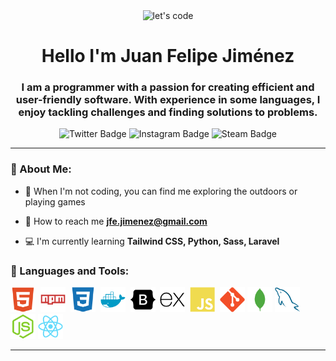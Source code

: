 <div id="header" align="center">
    <img src="https://media3.giphy.com/media/HscDLzkO8EOTmgkhQP/giphy.gif?cid=ecf05e47kuinw41zs9lx4d03wkw0fv6kphqmmzw9uilnwbjk&rid=giphy.gif&ct=g" alt="let's code"
        width="200" />
    <h1 align="center">Hello I'm Juan Felipe Jiménez</h1>
    <h3 align="center">I am a programmer with a passion for creating efficient and
        user-friendly software. With experience in some languages, I enjoy
        tackling challenges and finding solutions to problems.</h3>
</div>


 <div align="center">
      <a href="https://twitter.com/GranjGames" target="_blank"></a>
      <img
        src="https://img.shields.io/twitter/url?color=black&label=twitter&logo=twitter&logoColor=blue&style=for-the-badge&url=https%3A%2F%2Ftwitter.com%2FGranjGames"
        alt="Twitter Badge"
      />
      <a href="https://www.instagram.com/granj13/" target="_blank"></a>
      <img
        src="https://img.shields.io/twitter/url?color=grey&label=instagram&logo=Instagram&style=for-the-badge&url=https%3A%2F%2Fwww.instagram.com%2Fgranj13%2F"
        alt="Instagram Badge"
      />
      <a href="https://steamcommunity.com/id/GRAN-J" target="_blank"></a>
      <img
        src="https://img.shields.io/twitter/url?color=grey&label=steam&logo=steam&style=for-the-badge&url=https%3A%2F%2Fsteamcommunity.com%2Fid%2FGRAN-J"
        alt="Steam Badge"
      />
    </div>

---

### 🌊 About Me:

- 👾 When I'm not coding, you can find me exploring the outdoors or playing games

- 📮 How to reach me **jfe.jimenez@gmail.com**

- 💻 I'm currently learning **Tailwind CSS, Python, Sass, Laravel**

<div align="left">
    <h3>🔨 Languages and Tools:</h3>
    <div>
        <img src="https://github.com/devicons/devicon/blob/master/icons/html5/html5-plain.svg" title="HTML5" alt="HTML" width="40" height="40"/>&nbsp;
        <img src="https://github.com/devicons/devicon/blob/master/icons/npm/npm-original-wordmark.svg"  title="CSS3" alt="CSS" width="40" height="40"/>&nbsp;
        <img src="https://github.com/devicons/devicon/blob/master/icons/css3/css3-plain.svg" title="JavaScript" alt="JavaScript" width="40" height="40"/>&nbsp;
        <img src="https://github.com/devicons/devicon/blob/master/icons/docker/docker-plain.svg" title="React" alt="React" width="40" height="40"/>&nbsp;
        <img src="https://github.com/devicons/devicon/blob/master/icons/bootstrap/bootstrap-plain.svg" title="Bootstrap" alt="Bootstrap" width="40" height="40"/>&nbsp;
        <img src="https://github.com/devicons/devicon/blob/master/icons/express/express-original.svg" title="Sass" alt="Sass" width="40" height="40"/>&nbsp;
        <img src="https://github.com/devicons/devicon/blob/master/icons/javascript/javascript-plain.svg" title="MySQL"  alt="MySQL" width="40" height="40"/>&nbsp;
        <img src="https://github.com/devicons/devicon/blob/master/icons/git/git-plain.svg" title="Git" **alt="Git" width="40" height="40"/>
        <img src="https://github.com/devicons/devicon/blob/master/icons/mongodb/mongodb-plain.svg" title="Git" **alt="Git" width="40" height="40"/>
        <img src="https://github.com/devicons/devicon/blob/master/icons/mysql/mysql-plain.svg" title="Git" **alt="Git" width="40" height="40"/>
        <img src="https://github.com/devicons/devicon/blob/master/icons/nodejs/nodejs-plain.svg" title="Git" **alt="Git" width="40" height="40"/>
        <img src="https://github.com/devicons/devicon/blob/master/icons/react/react-original.svg" title="Git" **alt="Git" width="40" height="40"/>
      </div>
</div>

---
